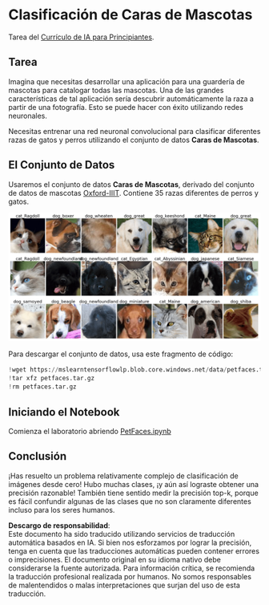 # Clasificación de Caras de Mascotas

Tarea del [Currículo de IA para Principiantes](https://github.com/microsoft/ai-for-beginners).

## Tarea

Imagina que necesitas desarrollar una aplicación para una guardería de mascotas para catalogar todas las mascotas. Una de las grandes características de tal aplicación sería descubrir automáticamente la raza a partir de una fotografía. Esto se puede hacer con éxito utilizando redes neuronales.

Necesitas entrenar una red neuronal convolucional para clasificar diferentes razas de gatos y perros utilizando el conjunto de datos **Caras de Mascotas**.

## El Conjunto de Datos

Usaremos el conjunto de datos **Caras de Mascotas**, derivado del conjunto de datos de mascotas [Oxford-IIIT](https://www.robots.ox.ac.uk/~vgg/data/pets/). Contiene 35 razas diferentes de perros y gatos.

![Conjunto de datos con el que trabajaremos](../../../../../../translated_images/data.50b2a9d5484bdbf0f52f5765b381cec9efe2bd296a98f007f90bedb6ac67f2a8.es.png)

Para descargar el conjunto de datos, usa este fragmento de código:

```python
!wget https://mslearntensorflowlp.blob.core.windows.net/data/petfaces.tar.gz
!tar xfz petfaces.tar.gz
!rm petfaces.tar.gz
```

## Iniciando el Notebook

Comienza el laboratorio abriendo [PetFaces.ipynb](../../../../../../lessons/4-ComputerVision/07-ConvNets/lab/PetFaces.ipynb)

## Conclusión

¡Has resuelto un problema relativamente complejo de clasificación de imágenes desde cero! Hubo muchas clases, ¡y aún así lograste obtener una precisión razonable! También tiene sentido medir la precisión top-k, porque es fácil confundir algunas de las clases que no son claramente diferentes incluso para los seres humanos.

**Descargo de responsabilidad**:  
Este documento ha sido traducido utilizando servicios de traducción automática basados en IA. Si bien nos esforzamos por lograr la precisión, tenga en cuenta que las traducciones automáticas pueden contener errores o imprecisiones. El documento original en su idioma nativo debe considerarse la fuente autorizada. Para información crítica, se recomienda la traducción profesional realizada por humanos. No somos responsables de malentendidos o malas interpretaciones que surjan del uso de esta traducción.